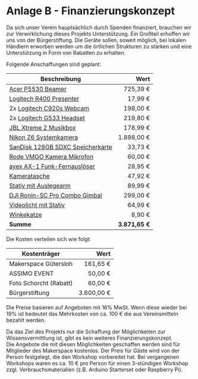# Anlage B - Finanzierungskonzept

Da sich unser Verein hauptsächlich durch Spenden finanziert, brauchen wir zur Verwirklichung dieses Projekts Unterstützung. Ein Großteil erhoffen wir uns von der Bürgerstiftung. Die Geräte sollen, soweit möglich, bei lokalen Händlern erworben werden um die örtlichen Strukturen zu stärken und eine Unterstützung in Form von Rabatten zu erhalten.

Folgende Anschaffungen sind geplant:

| Beschreibung                       |           Wert |
| ---------------------------------- | -------------: |
| [Acer P5530 Beamer]                |       725,39 € |
| [Logitech R400 Presenter]          |        17,99 € |
| 2x [Logitech C920s Webcam]         |       198,00 € |
| 2x [Logitech G533 Headset]         |       219,80 € |
| [JBL Xtreme 2 Musikbox]            |       178,99 € |
| [Nikon Z6 Systemkamera]            |     1.898,00 € |
| [SanDisk 128GB SDXC Speicherkarte] |        33,73 € |
| [Rode VMGO Kamera Mikrofon]        |        60,00 € |
| [ayex AX-1 Funk-Fernauslöser]      |        28,95 € |
| [Kameratasche]                     |        47,92 € |
| [Stativ mit Auslegearm]            |        89,99 € |
| [DJI Ronin-SC Pro Combo Gimbal]    |       299,00 € |
| [Videolicht mit Stativ]            |        64,99 € |
| [Winkekatze]                       |         8,90 € |
| **Summe**                          | **3.871,65 €** |

Die Kosten verteilen sich wie folgt:

| Kostenträger           |       Wert |
| ---------------------- | ---------: |
| Makerspace Gütersloh   |   161,65 € |
| ASSIMO EVENT           |    50,00 € |
| Foto Schorcht (Rabatt) |    60,00 € |
| Bürgerstiftung         | 3.600,00 € |

Die Preise basieren auf Angeboten mit 16% MwSt. Wenn diese wieder bei 19% ist bedeutet das Mehrkosten von ca. 100 € die aus Vereinsmitteln bezahlt werden.

Da das Ziel des Projekts nur die Schaffung der Möglichkeiten zur Wissensvermittlung ist, gibt es kein weiteres  Finanzierungskonzept.  
Die Angebote die mit diesen Möglichkeiten geschaffen werden sind für Mitglieder des Makerspace kostenlos. Der Preis für Gäste wird von der Person festgelegt, die den Workshop vorbereitet hat. Bei vergangenen Workshops waren es ca. 10 € pro Person für einen 3-stündigen Workshop zzgl. Verbrauchsmaterialien (z.B. Arduino Starterset oder Raspberry Pi).

[Epson EB-990U Beamer]: https://beamer.pro/promotion/projektoren/epson-eb-990u-superpreis
[Acer P5530 Beamer]: https://www.beamershop24.de/de/acer-p5530.html

[Logitech R400 Presenter]: https://www.bueroshop24.de/logitech-r400-presenter-419147

[Logitech C920s Webcam]: https://www.expert-technomarkt.de/Webcams/Logitech-C920s-HD-Pro-1080p-Full-HD-1920-x-1080-Pixel-Webcam-30-fps-Schwarz.17670008134.html

[Logitech G533 Headset]: https://www.amazon.de/dp/B01MYW8COY

[JBL Xtreme 2 Musikbox]: https://www.amazon.de/dp/B07CGB15VM

[Nikon Z6 Systemkamera]: https://gressung.de/shop/produkt/nikon-z6-24-70-f4-ftz-systemkamera-4960759150868
[Canon EOS 800D SLR Digitalkamera]: https://designbraun.de/Canon-EOS-800D-Kit-18-55-mm-IS-STM

[Stativ mit Auslegearm]: https://www.amazon.de/dp/B07L88YLMT
[DJI Ronin-SC Pro Combo Gimbal]: https://www.amazon.de/dp/B07R484T99
[ESDDI 170cm Kamera Stativ]: https://www.amazon.de/dp/B07CM3655D
[Magic Arm]: https://www.amazon.de/dp/B000J4FONU

[SanDisk 128GB SDXC Speicherkarte]: https://www.amazon.de/dp/B07H9DVLBB

[Rode VMGO Kamera Mikrofon]: https://www.amazon.de/dp/B00GQDORA4
[Canon DM-E100 Stereo-Mikrofon]: https://www.foto-erhardt.de/video/mikrofone/canon-dm-e100-stereomikrofon.html

[ayex AX-1 Funk-Fernauslöser]:  https://www.amazon.de/dp/B0761WLWMJ
[Canon RS-60E3 Fernauslöser]: https://www.ebay.de/itm/283064905368

[Kameratasche]: https://www.amazon.de/dp/B0757P9YNZ
[Canon-HL100 Kameratasche]: https://www.digitfoto.de/infosproduit.php?refinfos=2351575C002A

[Videolicht mit Stativ]: https://www.amazon.de/dp/B07T8FBZC2

[Winkekatze]: https://www.amazon.de/dp/B01N33SXL9